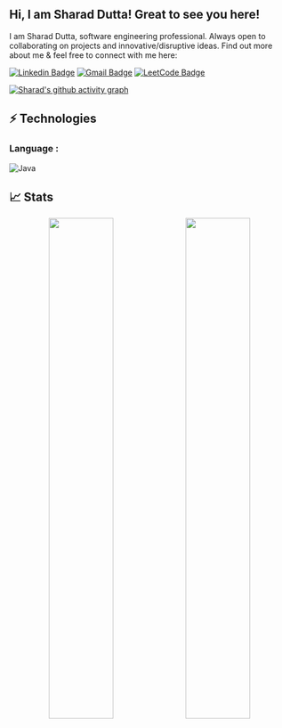 ## Hi, I am Sharad Dutta! Great to see you here!

I am Sharad Dutta, software engineering professional. Always open to collaborating on projects and innovative/disruptive ideas. Find out more about me & feel free to connect with me here:

[![Linkedin Badge](https://img.shields.io/badge/-SharadDutta-blue?style=flat-square&logo=Linkedin&logoColor=white&link=)](https://www.linkedin.com/in/sharadduttasrm/)
[![Gmail Badge](https://img.shields.io/badge/-sharadduttaofficial@gmail.com-c14438?style=flat-square&logo=Gmail&logoColor=white&link=mailto:sharadduttaofficial@gmail.com)](mailto:sharadduttaofficial@gmail.com)
[![LeetCode Badge](https://img.shields.io/badge/-Portfolio-black?style=flat-square&logo=Wordpress&logoColor=white&link=https://leetcode.com/sharaddutta/)](https://leetcode.com/sharaddutta/)

[![Sharad's github activity graph](https://activity-graph.herokuapp.com/graph?username=SabbitRex&theme=xcode)](https://git.io/SabbitRex)

## ⚡ Technologies

### Language :

![Java](https://img.shields.io/badge/-java-E34A86?style=flat-square&logo=java)

## 📈 Stats

<p align="center">

  <img width="48%" src="https://github-readme-stats.vercel.app/api?username=SabbitRex&show_icons=true&theme=tokyonight" />
  <img width="48%" src="https://github-readme-streak-stats.herokuapp.com/?user=SabbitRex&theme=tokyonight" />
</p>

<br>
